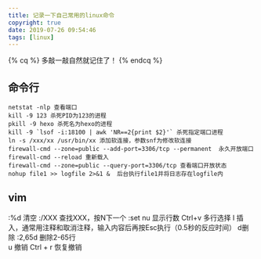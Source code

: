 ```yaml
---
title: 记录一下自己常用的linux命令
copyright: true
date: 2019-07-26 09:54:46
tags: [linux]
---
```


{% cq %}
多敲一敲自然就记住了！
{% endcq %}
<!--more-->


## 命令行
```
netstat -nlp 查看端口
kill -9 123 杀死PID为123的进程
pkill -9 hexo 杀死名为hexo的进程
kill -9 `lsof -i:18100 | awk 'NR==2{print $2}'` 杀死指定端口进程
ln -s /xxx/xx /usr/bin/xx 添加软连接，参数snf为修改软连接
firewall-cmd --zone=public --add-port=3306/tcp --permanent  永久开放端口
firewall-cmd --reload 重新载入
firewall-cmd --zone=public --query-port=3306/tcp 查看端口开放状态
nohup file1 >> logfile 2>&1 &  后台执行file1并将日志存在logfile内
```


## vim
:%d 清空
:/XXX 查找XXX，按N下一个
:set nu 显示行数
Ctrl+v 多行选择  I 插入，通常用注释和取消注释，输入内容后再按Esc执行（0.5秒的反应时间）
d删除 
:2,65d 删除2-65行               
u 撤销
Ctrl + r 恢复撤销







